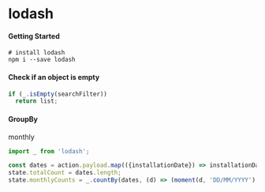 # lodash

#### Getting Started

```text
# install lodash
npm i --save lodash
```

#### Check if an object is empty

```javascript
if (_.isEmpty(searchFilter)) 
  return list;
```

#### GroupBy 

monthly

```javascript
import _ from 'lodash';

const dates = action.payload.map(({installationDate}) => installationDate);
state.totalCount = dates.length;
state.monthlyCounts = _.countBy(dates, (d) => (moment(d, 'DD/MM/YYYY').format('YYYY-MM-01')));
```


